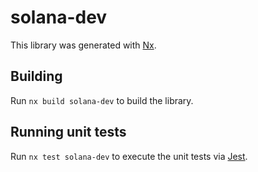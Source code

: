# solana-dev

This library was generated with [Nx](https://nx.dev).

## Building

Run `nx build solana-dev` to build the library.

## Running unit tests

Run `nx test solana-dev` to execute the unit tests via [Jest](https://jestjs.io).
